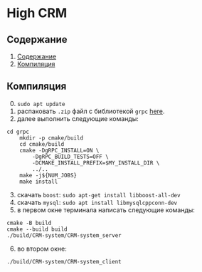 # High CRM

## Содержание

1. [Содержание](#содержание)
1. [Компиляция](#Компиляция)


## Компиляция
0) `sudo apt update`
1) распаковать `.zip` файл c библиотекой `grpc` [here](https://drive.google.com/file/d/1MDRKG8vkr3LXCggyRoUdm_LzW-30a8an/view?usp=sharing).
2) далее выполнить следующие команды:
```
cd grpc
    mkdir -p cmake/build
    cd cmake/build
    cmake -DgRPC_INSTALL=ON \
        -DgRPC_BUILD_TESTS=OFF \
        -DCMAKE_INSTALL_PREFIX=$MY_INSTALL_DIR \
        ../..
    make -j${NUM_JOBS}
    make install
```
3) скачать `boost`: `sudo apt-get install libboost-all-dev`
4) скачать `mysql`: `sudo apt install libmysqlcppconn-dev`
5) в первом окне терминала написать следующие команды:
```
cmake -B build
cmake --build build
./build/CRM-system/CRM-system_server
```
6) во втором окне:
```
./build/CRM-system/CRM-system_client
```

